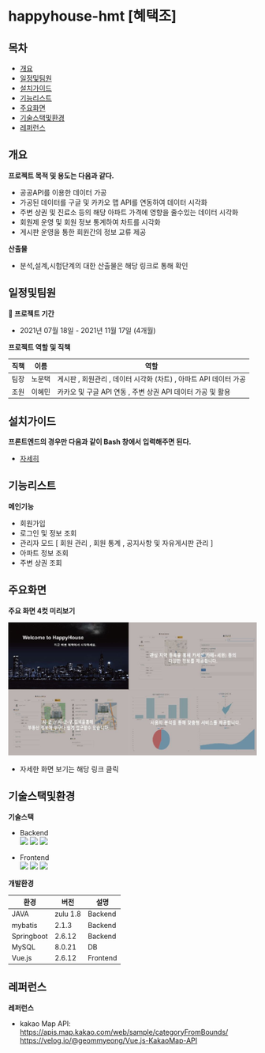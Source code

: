 # happyhouse-hmt [혜택조]
## 목차
  - [개요](#개요) 
  - [일정및팀원](#일정및팀원) 
  - [설치가이드](#설치가이드)
  - [기능리스트](#기능리스트)
  - [주요화면](#주요화면)
  - [기술스택및환경](#기술스택및환경)
  - [레퍼런스](#레퍼런스)

## 개요

**프로젝트 목적 및 용도는 다음과 같다.**
- 공공API를 이용한 데이터 가공
- 가공된 데이터를 구글 및 카카오 맵 API를 연동하여 데이터 시각화
- 주변 상권 및 진료소 등의 해당 아파트 가격에 영향을 줄수있는 데이터 시각화
- 회원제 운영 및 회원 정보 통계하여 차트를 시각화
- 게시판 운영을 통한 회원간의 정보 교류 제공

**산출물**
- 분석,설계,시험단계의 대한 산출물은 해당 링크로 통해 확인


## 일정및팀원
**📆 프로젝트 기간**
- 2021년 07월 18일 - 2021년 11월 17일 (4개월)

**프로젝트 역할 및 직책**

|직책|이름|역할|
|------|---|---|
|팀장|노문택|게시판 , 회원관리 , 데이터 시각화 (차트) , 아파트 API 데이터 가공 |
|조원|이혜민|카카오 및 구글 API 연동 , 주변 상권 API 데이터 가공 및 활용 |

## 설치가이드
**프론트엔드의 경우만 다음과 같이 Bash 창에서 입력해주면 된다.**
- [자세히](https://github.com/tekies09/Happyhouse/tree/main/frontend)

## 기능리스트
**메인기능**
- 회원가입 
- 로그인 및 정보 조회
- 관리자 모드 [ 회원 관리 , 회원 통계 , 공지사항  및 자유게시판 관리 ]
- 아파트 정보 조회
- 주변 상권 조회

## 주요화면
**주요 화면 4컷 미리보기**  
  
![캡처](https://github.com/tekies09/Happyhouse/blob/main/img/result.JPG)

- 자세한 화면 보기는 해당 링크 클릭

## 기술스택및환경

**기술스택**

- Backend  
<img src="https://img.shields.io/badge/JAVA-007396?style=for-the-badge&logo=java&logoColor=white">  <img src="https://img.shields.io/badge/Spring-6DB33F?style=for-the-badge&logo=Spring&logoColor=white"> <img src="https://img.shields.io/badge/mysql-4479A1?style=for-the-badge&logo=mysql&logoColor=white">  

- Frontend  
<img src="https://img.shields.io/badge/bootstrap-7952B3?style=for-the-badge&logo=bootstrap&logoColor=white"> <img src="https://img.shields.io/badge/vue.js-4FC08D?style=for-the-badge&logo=vue.js&logoColor=white"> <img src="https://img.shields.io/badge/javascript-F7DF1E?style=for-the-badge&logo=javascript&logoColor=black">  

**개발환경**

|환경|버전|설명|
|------|---|---|
| JAVA | zulu 1.8 | Backend |
| mybatis | 2.1.3 | Backend |
| Springboot | 2.6.12 | Backend |
| MySQL | 8.0.21 | DB |
| Vue.js | 2.6.12 | Frontend |

## 레퍼런스
**레퍼런스**
- kakao Map API: https://apis.map.kakao.com/web/sample/categoryFromBounds/ https://velog.io/@geommyeong/Vue.js-KakaoMap-API


